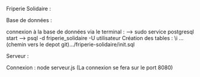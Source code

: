 
Friperie Solidaire :

Base de données :

connexion à la base de données via le terminal : 
--> sudo service postgresql start
--> psql -d friperie_solidaire -U utilisateur
Création des tables : \i ...(chemin vers le depot git).../friperie-solidaire/init.sql

Serveur :

Connexion : node serveur.js (La connexion se fera sur le port 8080)